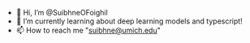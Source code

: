 - 👋 Hi, I’m @SuibhneOFoighil
- 🌱 I’m currently learning about deep learning models and typescript!
- 📫 How to reach me "suibhne@umich.edu"

<!---
SuibhneOFoighil/SuibhneOFoighil is a ✨ special ✨ repository because its `README.md` (this file) appears on your GitHub profile.
You can click the Preview link to take a look at your changes.
--->
